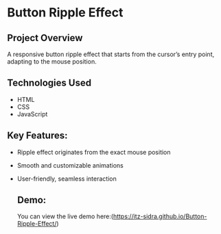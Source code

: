 # Button Ripple Effect

## Project Overview
A responsive button ripple effect that starts from the cursor’s entry point, adapting to the mouse position.

## Technologies Used
- HTML
- CSS
- JavaScript

## Key Features:
- Ripple effect originates from the exact mouse position
- Smooth and customizable animations
- User-friendly, seamless interaction

  ## Demo:
  You can view the live demo here:(https://itz-sidra.github.io/Button-Ripple-Effect/)
